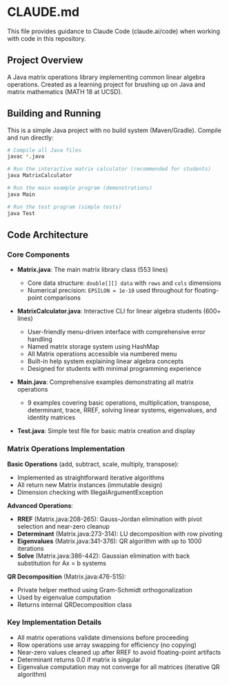 # CLAUDE.md

This file provides guidance to Claude Code (claude.ai/code) when working with code in this repository.

## Project Overview

A Java matrix operations library implementing common linear algebra operations. Created as a learning project for brushing up on Java and matrix mathematics (MATH 18 at UCSD).

## Building and Running

This is a simple Java project with no build system (Maven/Gradle). Compile and run directly:

```bash
# Compile all Java files
javac *.java

# Run the interactive matrix calculator (recommended for students)
java MatrixCalculator

# Run the main example program (demonstrations)
java Main

# Run the test program (simple tests)
java Test
```

## Code Architecture

### Core Components

- **Matrix.java**: The main matrix library class (553 lines)
  - Core data structure: `double[][] data` with `rows` and `cols` dimensions
  - Numerical precision: `EPSILON = 1e-10` used throughout for floating-point comparisons

- **MatrixCalculator.java**: Interactive CLI for linear algebra students (600+ lines)
  - User-friendly menu-driven interface with comprehensive error handling
  - Named matrix storage system using HashMap
  - All Matrix operations accessible via numbered menu
  - Built-in help system explaining linear algebra concepts
  - Designed for students with minimal programming experience

- **Main.java**: Comprehensive examples demonstrating all matrix operations
  - 9 examples covering basic operations, multiplication, transpose, determinant, trace, RREF, solving linear systems, eigenvalues, and identity matrices

- **Test.java**: Simple test file for basic matrix creation and display

### Matrix Operations Implementation

**Basic Operations** (add, subtract, scale, multiply, transpose):
- Implemented as straightforward iterative algorithms
- All return new Matrix instances (immutable design)
- Dimension checking with IllegalArgumentException

**Advanced Operations**:
- **RREF** (Matrix.java:208-265): Gauss-Jordan elimination with pivot selection and near-zero cleanup
- **Determinant** (Matrix.java:273-314): LU decomposition with row pivoting
- **Eigenvalues** (Matrix.java:341-376): QR algorithm with up to 1000 iterations
- **Solve** (Matrix.java:386-442): Gaussian elimination with back substitution for Ax = b systems

**QR Decomposition** (Matrix.java:476-515):
- Private helper method using Gram-Schmidt orthogonalization
- Used by eigenvalue computation
- Returns internal QRDecomposition class

### Key Implementation Details

- All matrix operations validate dimensions before proceeding
- Row operations use array swapping for efficiency (no copying)
- Near-zero values cleaned up after RREF to avoid floating-point artifacts
- Determinant returns 0.0 if matrix is singular
- Eigenvalue computation may not converge for all matrices (iterative QR algorithm)
